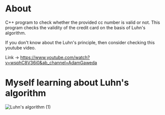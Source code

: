 # About
C++ program to check whether the provided cc number is valid or not.
This program checks the validity of the credit card on the basis of Luhn's algorithm. 


If you don't know about the Luhn's principle, then consider checking this youtube video. 

Link -> https://www.youtube.com/watch?v=wsphC8V36i0&ab_channel=AdamGaweda

# Myself learning about Luhn's algorithm
![Luhn's algorithm (1)](https://user-images.githubusercontent.com/63596895/168425610-df97fff2-955b-444d-bf04-25ee454d68d7.jpg)
